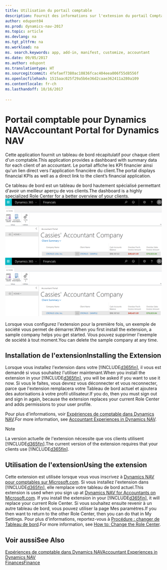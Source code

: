```yaml
---
title: Utilisation du portail comptable
description: Fournit des informations sur l'extension du portail Comptable.
author: edupont04
ms.prod: dynamics-nav-2017
ms.topic: article
ms.devlang: na
ms.tgt_pltfrm: na
ms.workload: na
ms. search.keywords: app, add-in, manifest, customize, accountant
ms.date: 09/05/2017
ms.author: edupont
ms.translationtype: HT
ms.sourcegitcommit: 4fefaef7380ac10836fcac404eea006f55d8556f
ms.openlocfilehash: 1515aac025f29a5b6e36d2caae362411a280a109
ms.contentlocale: fr-ch
ms.lasthandoff: 10/16/2017

---
```

# <a name="accountant-portal-for-dynamics-nav"></a><span data-ttu-id="7d108-103">Portail comptable pour Dynamics NAV</span><span class="sxs-lookup"><span data-stu-id="7d108-103">Accountant Portal for Dynamics NAV</span></span>
<span data-ttu-id="7d108-104">Cette application fournit un tableau de bord récapitulatif pour chaque client d'un comptable.</span><span class="sxs-lookup"><span data-stu-id="7d108-104">This application provides a dashboard with summary data for each client of an accountant.</span></span> <span data-ttu-id="7d108-105">Le portail affiche les KPI financier ainsi qu'un lien direct vers l'application financière du client.</span><span class="sxs-lookup"><span data-stu-id="7d108-105">The portal displays financial KPIs as well as a direct link to the client’s financial application.</span></span>  

<span data-ttu-id="7d108-106">Ce tableau de bord est un tableau de bord hautement spécialisé permettant d'avoir un meilleur aperçu de vos clients.</span><span class="sxs-lookup"><span data-stu-id="7d108-106">The dashboard is a highly specialized Role Center for a better overview of your clients.</span></span>  
<span data-ttu-id="7d108-107">[![Portail Comptable](./media/ui-extensions-accportal/accountant-portal.png)](https://go.microsoft.com/fwlink/?linkid=851257)</span><span class="sxs-lookup"><span data-stu-id="7d108-107">[![Accountant Portal](./media/ui-extensions-accportal/accountant-portal.png)](https://go.microsoft.com/fwlink/?linkid=851257)</span></span>

<span data-ttu-id="7d108-108">Lorsque vous configurez l'extension pour la première fois, un exemple de société vous permet de démarrer.</span><span class="sxs-lookup"><span data-stu-id="7d108-108">When you first install the extension, a sample company helps you get started.</span></span> <span data-ttu-id="7d108-109">Vous pouvez supprimer l'exemple de société à tout moment.</span><span class="sxs-lookup"><span data-stu-id="7d108-109">You can delete the sample company at any time.</span></span>  

## <a name="installing-the-extension"></a><span data-ttu-id="7d108-110">Installation de l'extension</span><span class="sxs-lookup"><span data-stu-id="7d108-110">Installing the Extension</span></span>
<span data-ttu-id="7d108-111">Lorsque vous installez l'extension dans votre [!INCLUDE[d365fin](includes/d365fin_md.md)], il vous est demandé si vous souhaitez l'utiliser maintenant.</span><span class="sxs-lookup"><span data-stu-id="7d108-111">When you install the extension in your [!INCLUDE[d365fin](includes/d365fin_md.md)], you will be asked if you want to use it now.</span></span> <span data-ttu-id="7d108-112">Si vous le faites, vous devrez vous déconnecter et vous reconnecter, parce que l'extension remplacera votre Tableau de bord actuel et ajoutera des autorisations à votre profil utilisateur.</span><span class="sxs-lookup"><span data-stu-id="7d108-112">If you do, then you must sign out and sign in again, because the extension replaces your current Role Center and adds permissions to your user profile.</span></span>  

<span data-ttu-id="7d108-113">Pour plus d'informations, voir [Expériences de comptable dans Dynamics NAV](finance-accounting.md).</span><span class="sxs-lookup"><span data-stu-id="7d108-113">For more information, see [Accountant Experiences in Dynamics NAV](finance-accounting.md).</span></span>  

> [!NOTE]  
>  <span data-ttu-id="7d108-114">La version actuelle de l'extension nécessite que vos clients utilisent [!INCLUDE[d365fin](includes/d365fin_md.md)].</span><span class="sxs-lookup"><span data-stu-id="7d108-114">The current version of the extension requires that your clients use [!INCLUDE[d365fin](includes/d365fin_md.md)].</span></span>  

## <a name="using-the-extension"></a><span data-ttu-id="7d108-115">Utilisation de l'extension</span><span class="sxs-lookup"><span data-stu-id="7d108-115">Using the extension</span></span>
<span data-ttu-id="7d108-116">Cette extension est utilisée lorsque vous vous inscrivez à [Dynamics NAV pour comptables sur Microsoft.com](https://www.microsoft.com/en-us/dynamics365/financial-insights-for-accountants). Si vous installez l'extension dans [!INCLUDE[d365fin](includes/d365fin_md.md)], elle remplace votre tableau de bord actuel.</span><span class="sxs-lookup"><span data-stu-id="7d108-116">This extension is used when you sign up at [Dynamics NAV for Accountants on Microsoft.com](https://www.microsoft.com/en-us/dynamics365/financial-insights-for-accountants). If you install the extension in your [!INCLUDE[d365fin](includes/d365fin_md.md)], it will replace your current Role Center.</span></span> <span data-ttu-id="7d108-117">Si vous souhaitez ensuite revenir à un autre tableau de bord, vous pouvez utiliser la page Mes paramètres.</span><span class="sxs-lookup"><span data-stu-id="7d108-117">If you then want to return to the other Role Center, then you can do that in My Settings.</span></span> <span data-ttu-id="7d108-118">Pour plus d'informations, reportez-vous à [Procédure : changer de Tableau de bord](change-role.md).</span><span class="sxs-lookup"><span data-stu-id="7d108-118">For more information, see [How to: Change the Role Center](change-role.md).</span></span>  

## <a name="see-also"></a><span data-ttu-id="7d108-119">Voir aussi</span><span class="sxs-lookup"><span data-stu-id="7d108-119">See Also</span></span>
[<span data-ttu-id="7d108-120">Expériences de comptable dans Dynamics NAV</span><span class="sxs-lookup"><span data-stu-id="7d108-120">Accountant Experiences in Dynamics NAV</span></span>](finance-accounting.md)  
[<span data-ttu-id="7d108-121">Finances</span><span class="sxs-lookup"><span data-stu-id="7d108-121">Finance</span></span>](finance.md)  

